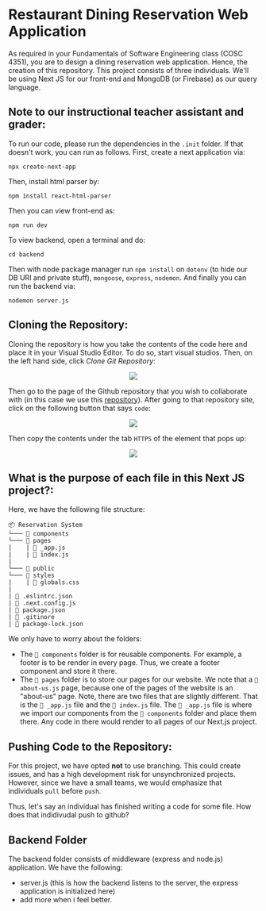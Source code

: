 # Restaurant Dining Reservation Web Application

As required in your Fundamentals of Software Engineering class (COSC 4351), you are to design a dining reservation web application. Hence, the creation of this repository. This project consists of three individuals. We'll be using Next JS for our front-end and MongoDB (or Firebase) as our query language. 

## Note to our instructional teacher assistant and grader:
To run our code, please run the dependencies in the `.init` folder. If that doesn't work, you can run as follows. First, create a next application via:
```
npx create-next-app
```
Then, install html parser by:
```
npm install react-html-parser
```
Then you can view front-end as:
```
npm run dev
```

To view backend, open a terminal and do:
```
cd backend
```
Then with node package manager run `npm install` on `dotenv` (to hide our DB URI and private stuff), `mongoose`, `express`, `nodemon`. And finally you can run the backend via:
```
nodemon server.js
```

## Cloning the Repository:

Cloning the repository is how you take the contents of the code here and place it in your Visual Studio Editor. To do so, start visual studios. Then, on the left hand side, click *Clone Git Repository*:

<p align = "center">
  <kbd>
    <picture>
      <img src = "https://user-images.githubusercontent.com/78463059/192163325-6df6fdb6-1207-47f8-9c8b-52ae550ea42c.png" />
    </picture>
  </kbd>
</p>

Then go to the page of the Github repository that you wish to collaborate with (in this case we use this [repository](https://github.com/Sergio-Source-code/ReservationSystem/)). After going to that repository site, click on the following button that says `code`:

<p align = "center">
  <kbd>
    <picture>
      <img src = "https://user-images.githubusercontent.com/78463059/192163494-92f4c850-b1e1-4ea7-a4a5-4b22d1e08e40.png" />
    </picture>
  </kbd>
</p>
  
Then copy the contents under the tab `HTTPS` of the element that pops up:

<p align = "center">
  <kbd>
    <picture>
      <img src = "https://user-images.githubusercontent.com/78463059/192170312-3b833136-2e37-4ca5-a4f9-04272bc91128.png" />
    </picture>
  </kbd>
</p>

## What is the purpose of each file in this Next JS project?:

Here, we have the following file structure:
```
📦 Reservation System
└─── 📁 components
└─── 📁 pages
|    | 📜 _app.js
|    | 📜 index.js
|
└─── 📁 public
└─── 📁 styles
|    | 📜 globals.css
|
| 📜 .eslintrc.json
| 📜 .next.config.js
| 📜 package.json
| 📜 .gitinore
| 📜 package-lock.json
```

We only have to worry about the folders:
- The `📁 components` folder is for reusable components. For example, a footer is to be render in every page. Thus, we create a footer component and store it there.
- The `📁 pages` folder is to store our pages for our website. We note that a `📜 about-us.js` page, because one of the pages of the website is an "about-us" page. Note, there are two files that are slightly different. That is the `📜 _app.js` file and the `📜 index.js` file. The `📜 _app.js` file is where we import our components from the `📁 components` folder and place them there. Any code in there would render to all pages of our Next.js project.

## Pushing Code to the Repository:

For this project, we have opted **not** to use branching. This could create issues, and has a high development risk for unsynchronized projects. However, since we have a small teams, we would emphasize that individuals `pull` before `push`.

Thus, let's say an individual has finished writing a code for some file. How does that indidivudal push to github?

## Backend Folder

The backend folder consists of middleware (express and node.js) application. We have the following:
- server.js (this is how the backend listens to the server, the express application is initialized here)
- add more when i feel better.
